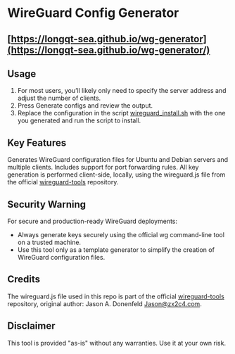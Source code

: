 # WireGuard Config Generator
## [https://longqt-sea.github.io/wg-generator](https://longqt-sea.github.io/wg-generator/)

## Usage
1. For most users, you’ll likely only need to specify the server address and adjust the number of clients.
2. Press Generate configs and review the output.
3. Replace the configuration in the script [wireguard_install.sh](https://github.com/LongQT-sea/wg-generator/blob/main/wireguard_install.sh) with the one you generated and run the script to install.

## Key Features
Generates WireGuard configuration files for Ubuntu and Debian servers and multiple clients.
Includes support for port forwarding rules.
All key generation is performed client-side, locally, using the wireguard.js file from the official [wireguard-tools](https://git.zx2c4.com/wireguard-tools/tree/contrib/keygen-html/wireguard.js) repository.

## Security Warning
For secure and production-ready WireGuard deployments:
- Always generate keys securely using the official wg command-line tool on a trusted machine.
- Use this tool only as a template generator to simplify the creation of WireGuard configuration files.

## Credits
The wireguard.js file used in this repo is part of the official [wireguard-tools](https://git.zx2c4.com/wireguard-tools) repository, original author: Jason A. Donenfeld <Jason@zx2c4.com>.

## Disclaimer
This tool is provided "as-is" without any warranties. Use it at your own risk.